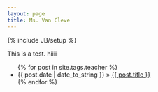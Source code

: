 ```yaml
---
layout: page
title: Ms. Van Cleve
---
```

{% include JB/setup %}

This is a test. hiiii

<ul class="posts">
  {% for post in site.tags.teacher %}
    <li><span>{{ post.date | date_to_string }}</span> &raquo; <a href="{{ BASE_PATH }}{{ post.url }}">{{ post.title }}</a></li>
  {% endfor %}
</ul>

